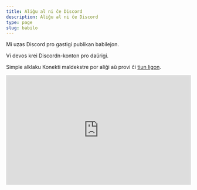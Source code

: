 ```yaml
---
title: Aliĝu al ni ĉe Discord
description: Aliĝu al ni ĉe Discord
type: page
slug: babilo
---
```


Mi uzas Discord pro gastigi publikan babilejon.

Vi devos krei Discordn-konton pro daŭrigi.

Simple alklaku Konekti maldekstre por aliĝi aŭ provi ĉi [tiun ligon](https://listcord.org/eo/servilo/pixelcave).

<iframe src="https://discordapp.com/widget?id=608242475043389480&theme=dark" width="100%" height="300" allowtransparency="true" frameborder="0" sandbox="allow-popups allow-popups-to-escape-sandbox allow-same-origin allow-scripts"></iframe>
